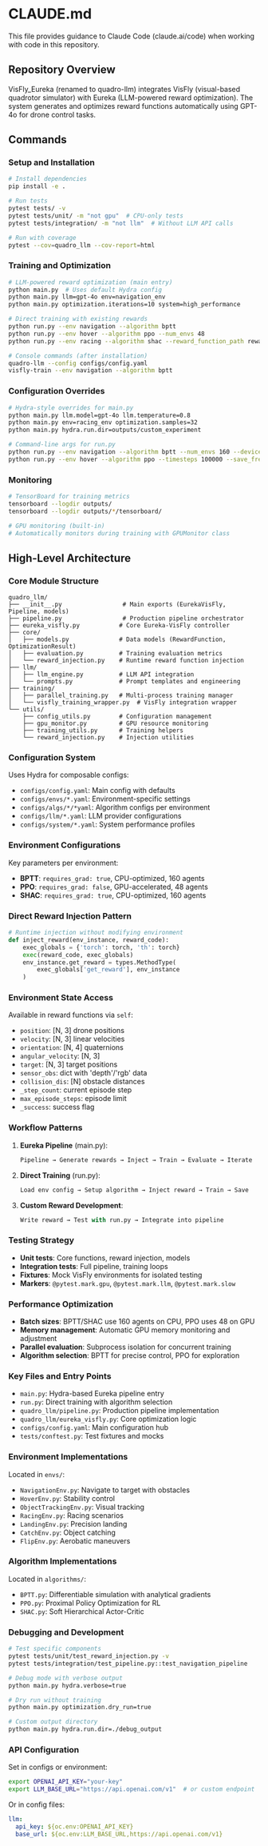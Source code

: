 # CLAUDE.md

This file provides guidance to Claude Code (claude.ai/code) when working with code in this repository.

## Repository Overview

VisFly_Eureka (renamed to quadro-llm) integrates VisFly (visual-based quadrotor simulator) with Eureka (LLM-powered reward optimization). The system generates and optimizes reward functions automatically using GPT-4o for drone control tasks.

## Commands

### Setup and Installation

```bash
# Install dependencies
pip install -e .

# Run tests
pytest tests/ -v
pytest tests/unit/ -m "not gpu"  # CPU-only tests
pytest tests/integration/ -m "not llm"  # Without LLM API calls

# Run with coverage
pytest --cov=quadro_llm --cov-report=html
```

### Training and Optimization

```bash
# LLM-powered reward optimization (main entry)
python main.py  # Uses default Hydra config
python main.py llm=gpt-4o env=navigation_env
python main.py optimization.iterations=10 system=high_performance

# Direct training with existing rewards
python run.py --env navigation --algorithm bptt
python run.py --env hover --algorithm ppo --num_envs 48
python run.py --env racing --algorithm shac --reward_function_path rewards/custom.py

# Console commands (after installation)
quadro-llm --config configs/config.yaml
visfly-train --env navigation --algorithm bptt
```

### Configuration Overrides

```bash
# Hydra-style overrides for main.py
python main.py llm.model=gpt-4o llm.temperature=0.8
python main.py env=racing_env optimization.samples=32
python main.py hydra.run.dir=outputs/custom_experiment

# Command-line args for run.py
python run.py --env navigation --algorithm bptt --num_envs 160 --device cpu
python run.py --env hover --algorithm ppo --timesteps 100000 --save_freq 10000
```

### Monitoring

```bash
# TensorBoard for training metrics
tensorboard --logdir outputs/
tensorboard --logdir outputs/*/tensorboard/

# GPU monitoring (built-in)
# Automatically monitors during training with GPUMonitor class
```

## High-Level Architecture

### Core Module Structure

```
quadro_llm/
├── __init__.py                 # Main exports (EurekaVisFly, Pipeline, models)
├── pipeline.py                 # Production pipeline orchestrator
├── eureka_visfly.py           # Core Eureka-VisFly controller
├── core/
│   ├── models.py              # Data models (RewardFunction, OptimizationResult)
│   ├── evaluation.py          # Training evaluation metrics
│   └── reward_injection.py    # Runtime reward function injection
├── llm/
│   ├── llm_engine.py          # LLM API integration
│   └── prompts.py             # Prompt templates and engineering
├── training/
│   ├── parallel_training.py   # Multi-process training manager
│   └── visfly_training_wrapper.py  # VisFly integration wrapper
└── utils/
    ├── config_utils.py        # Configuration management
    ├── gpu_monitor.py         # GPU resource monitoring
    ├── training_utils.py      # Training helpers
    └── reward_injection.py    # Injection utilities
```

### Configuration System

Uses Hydra for composable configs:
- `configs/config.yaml`: Main config with defaults
- `configs/envs/*.yaml`: Environment-specific settings
- `configs/algs/*/*yaml`: Algorithm configs per environment
- `configs/llm/*.yaml`: LLM provider configurations
- `configs/system/*.yaml`: System performance profiles

### Environment Configurations

Key parameters per environment:
- **BPTT**: `requires_grad: true`, CPU-optimized, 160 agents
- **PPO**: `requires_grad: false`, GPU-accelerated, 48 agents  
- **SHAC**: `requires_grad: true`, CPU-optimized, 160 agents

### Direct Reward Injection Pattern

```python
# Runtime injection without modifying environment
def inject_reward(env_instance, reward_code):
    exec_globals = {'torch': torch, 'th': torch}
    exec(reward_code, exec_globals)
    env_instance.get_reward = types.MethodType(
        exec_globals['get_reward'], env_instance
    )
```

### Environment State Access

Available in reward functions via `self`:
- `position`: [N, 3] drone positions
- `velocity`: [N, 3] linear velocities
- `orientation`: [N, 4] quaternions
- `angular_velocity`: [N, 3]
- `target`: [N, 3] target positions
- `sensor_obs`: dict with 'depth'/'rgb' data
- `collision_dis`: [N] obstacle distances
- `_step_count`: current episode step
- `max_episode_steps`: episode limit
- `_success`: success flag

### Workflow Patterns

1. **Eureka Pipeline** (main.py):
   ```python
   Pipeline → Generate rewards → Inject → Train → Evaluate → Iterate
   ```

2. **Direct Training** (run.py):
   ```python
   Load env config → Setup algorithm → Inject reward → Train → Save
   ```

3. **Custom Reward Development**:
   ```python
   Write reward → Test with run.py → Integrate into pipeline
   ```

### Testing Strategy

- **Unit tests**: Core functions, reward injection, models
- **Integration tests**: Full pipeline, training loops
- **Fixtures**: Mock VisFly environments for isolated testing
- **Markers**: `@pytest.mark.gpu`, `@pytest.mark.llm`, `@pytest.mark.slow`

### Performance Optimization

- **Batch sizes**: BPTT/SHAC use 160 agents on CPU, PPO uses 48 on GPU
- **Memory management**: Automatic GPU memory monitoring and adjustment
- **Parallel evaluation**: Subprocess isolation for concurrent training
- **Algorithm selection**: BPTT for precise control, PPO for exploration

### Key Files and Entry Points

- `main.py`: Hydra-based Eureka pipeline entry
- `run.py`: Direct training with algorithm selection
- `quadro_llm/pipeline.py`: Production pipeline implementation
- `quadro_llm/eureka_visfly.py`: Core optimization logic
- `configs/config.yaml`: Main configuration hub
- `tests/conftest.py`: Test fixtures and mocks

### Environment Implementations

Located in `envs/`:
- `NavigationEnv.py`: Navigate to target with obstacles
- `HoverEnv.py`: Stability control
- `ObjectTrackingEnv.py`: Visual tracking
- `RacingEnv.py`: Racing scenarios
- `LandingEnv.py`: Precision landing
- `CatchEnv.py`: Object catching
- `FlipEnv.py`: Aerobatic maneuvers

### Algorithm Implementations

Located in `algorithms/`:
- `BPTT.py`: Differentiable simulation with analytical gradients
- `PPO.py`: Proximal Policy Optimization for RL
- `SHAC.py`: Soft Hierarchical Actor-Critic

### Debugging and Development

```bash
# Test specific components
pytest tests/unit/test_reward_injection.py -v
pytest tests/integration/test_pipeline.py::test_navigation_pipeline

# Debug mode with verbose output
python main.py hydra.verbose=true

# Dry run without training
python main.py optimization.dry_run=true

# Custom output directory
python main.py hydra.run.dir=./debug_output
```

### API Configuration

Set in configs or environment:
```bash
export OPENAI_API_KEY="your-key"
export LLM_BASE_URL="https://api.openai.com/v1"  # or custom endpoint
```

Or in config files:
```yaml
llm:
  api_key: ${oc.env:OPENAI_API_KEY}
  base_url: ${oc.env:LLM_BASE_URL,https://api.openai.com/v1}
```